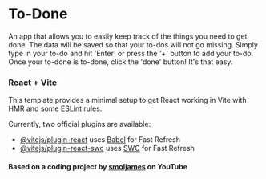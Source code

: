 # To-Done

An app that allows you to easily keep track of the things you need to get done. The data will be saved so that your to-dos will not go missing. Simply type in your to-do and hit 'Enter' or press the '+' button to add your to-do. Once your to-done is to-done, click the 'done' button! It's that easy.

### React + Vite

This template provides a minimal setup to get React working in Vite with HMR and some ESLint rules.

Currently, two official plugins are available:

- [@vitejs/plugin-react](https://github.com/vitejs/vite-plugin-react/blob/main/packages/plugin-react/README.md) uses [Babel](https://babeljs.io/) for Fast Refresh
- [@vitejs/plugin-react-swc](https://github.com/vitejs/vite-plugin-react-swc) uses [SWC](https://swc.rs/) for Fast Refresh


#### Based on a coding project by [smoljames](https://www.youtube.com/watch?v=iKpkVKubvKk&ab_channel=Smoljames) on YouTube